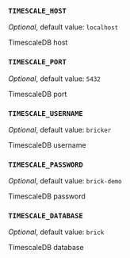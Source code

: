 ### `TIMESCALE_HOST`

*Optional*, default value: `localhost`

TimescaleDB host

### `TIMESCALE_PORT`

*Optional*, default value: `5432`

TimescaleDB port

### `TIMESCALE_USERNAME`

*Optional*, default value: `bricker`

TimescaleDB username

### `TIMESCALE_PASSWORD`

*Optional*, default value: `brick-demo`

TimescaleDB password

### `TIMESCALE_DATABASE`

*Optional*, default value: `brick`

TimescaleDB database
